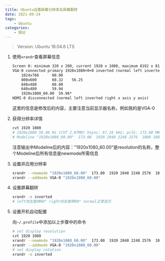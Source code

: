 ```yaml
---
title: Ubuntu设置屏幕分辨率及屏幕翻转
date: 2021-09-24
tags: 
    - Ubuntu
categories: 
    - 随记
---
```

> Version: Ubuntu 18.04.6 LTS

1.  使用`xrandr`查看屏幕信息
    ```txt
    Screen 0: minimum 320 x 200, current 1920 x 1080, maximum 8192 x 8192
    VGA-0 connected primary 1920x1080+0+0 inverted (normal left inverted right x axis y axis) 0mm x 0mm
        1024x768      60.00  
        800x600       60.32    56.25  
        848x480       60.00  
        640x480       59.94  
        1920x1080_60.00  59.96* 
    HDMI-0 disconnected (normal left inverted right x axis y axis)
    ```
    这里的信息是修改后的内容，主要注意当前显示器名称，例如我的是VGA-0

2.  获得分辨率详情
    ```bash
    cvt 1920 1080
    # 1920x1080 59.96 Hz (CVT 2.07M9) hsync: 67.16 kHz; pclk: 173.00 MHz
    # Modeline "1920x1080_60.00"  173.00  1920 2048 2248 2576  1080 1083 1088 1120 -hsync +vsync
    ```
    注意输出中Modeline后的内容："1920x1080_60.00"是resolution的名称，整个Modeline后所有信息是newmode所需信息
3.  设置并应用分辨率
    ```bash
    xrandr --newmode "1920x1080_60.00"  173.00  1920 2048 2248 2576  1080 1083 1088 1120 -hsync +vsync
    xrandr --addmode VGA-0 "1920x1080_60.00"
    ```
4.  设置屏幕翻转
    ```bash
    xrandr -o inverted
    # left向左旋转90° right向右旋转90° normal正常显示
    ```
5.  设置开机自动配置

    向`~/.profile`中添加以上步骤中的命令
    ```bash
    # set display resolution
    cvt 1920 1080
    xrandr --newmode "1920x1080_60.00"  173.00  1920 2048 2248 2576  1080 1083 1088 1120 -hsync +vsync
    xrandr --addmode VGA-0 "1920x1080_60.00"
    # set display rotation
    xrandr -o inverted
    ```